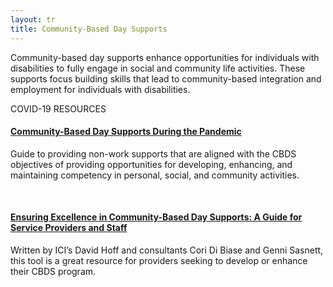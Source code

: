 ```yaml
---
layout: tr
title: Community-Based Day Supports
---
```

<p class="lead">Community-based day supports enhance opportunities for individuals with disabilities to fully engage in social and community life activities. These supports focus building skills that lead to community-based integration and employment for individuals with disabilities. </p>


<div class="card">
 <div class="card-body">
<p>COVID-19 RESOURCES</p>
<h4><a href="/files/EmpFirstCOVID_communitybasedsupports_F.pdf" target="_NEW">Community-Based Day Supports During the Pandemic</a></h4>
<p>Guide to providing non-work supports that are aligned with the CBDS objectives of providing opportunities for developing, enhancing, and maintaining competency in personal, social, and community activities.</p>
</div>
</div>

<br>

<div class="card">
 <div class="card-body">
<h4><a href="/files/DDS_CBDS_web_F.pdf" target="_NEW">Ensuring Excellence in Community-Based Day Supports: A Guide for Service Providers and Staff</a></h4>
<p>Written by ICI’s David Hoff and consultants Cori Di Biase and Genni Sasnett, this tool is a great resource for providers seeking to develop or enhance their CBDS program.</p>
</div>
</div>


